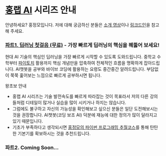 # [홍랩 AI](https://www.honglab.ai/) 시리즈 안내

안녕하세요? 홍정모입니다. 저에 대해 궁금하신 분들은 [소개 영상](https://youtu.be/0zL3EVl37Cs)이나 [링크드인](https://www.linkedin.com/in/jeong-mo-hong-63209ab4/)을 참고해 주세요.

### [파트1. 딥러닝 첫걸음 (무료)](https://www.honglab.ai/courses/aipt1) - 가장 빠르게 딥러닝의 핵심을 꿰뚫어 보세요!

현대 AI 기술의 핵심인 딥러닝을 가장 빠르게 시작할 수 있도록 도와드립니다. 
중학교 수학부터 [파이토치](https://pytorch.org/) 활용까지 핵심 개념만을 압축하여 전체적인 흐름을 명확하게 잡아드립니다.
AI챗봇을 공부와 바이브 코딩에 활용하는 요령도 중간중간 알려드립니다.
부담없이 쭉쭉 훑어보는 느낌으로 빠르게 공부하시면 됩니다. 

왕초보 안내
- 홍랩 AI 시리즈는 기술 발전속도를 빠르게 따라잡는 것이 목표라서 저의 다른 강의들처럼 디테일이 많거나 실습을 많이 시키거나 하지는 않습니다.
- 그럼에도 불구하고 자신의 가능성을 확인해보고 싶으신 분들은 일단 도전해보시는 것을 권장합니다. AI챗봇(코딩 보조 AI) 덕분에 재능에 대한 정의가 많이 달라지고 있기 때문입니다.
- 기초가 부족하다고 생각되시면 [홍정모의 파이썬 프로그래밍 추월코스](https://www.honglab.ai/courses/python)를 통해 탄탄한 기본기를 확보하시는 것을 추천드립니다.

### 파트2. Coming Soon...
